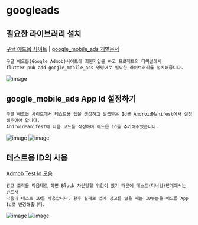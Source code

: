 # googleads

## 필요한 라이브러리 설치
[구글 애드몹 사이트](https://admob.google.com/intl/ko/home/) | [google_mobile_ads 개발문서](https://pub.dev/packages/google_mobile_ads)
```
구글 애드몹(Google Admob)사이트에 회원가입을 하고 프로젝트의 터미널에서 
flutter pub add google_mobile_ads 명령어로 필요한 라이브러리를 설치해줍니다.
```
![image](https://user-images.githubusercontent.com/58906858/216880409-976f9900-ed62-4f6c-b2ea-9ebf286536d4.png)

## google_mobile_ads App Id 설정하기
```
구글 애드몹 사이트에서 테스트용 앱을 생성하고 발급받은 Id를 AndroidManifest에서 설정해주어야 합니다.
AndroidManifest에 다음 코드를 작성하여 애드몹 Id를 추가해주었습니다.
```
![image](https://user-images.githubusercontent.com/58906858/216881996-55f3b4c9-0807-407c-bdb7-cc426bd427c9.png)
![image](https://user-images.githubusercontent.com/58906858/216882065-4b8593fc-feae-4294-888d-3a7cd70c1cd5.png)

## 테스트용 ID의 사용
[Admob Test Id 모음](https://unitytip.tistory.com/33)
```
광고 조작을 마음대로 하면 Block 차단당할 위험이 있기 때문에 테스트(디버깅)단계에서는 반드시
다음의 테스트 ID를 사용합니다. 향후 실제로 앱에 광고를 넣을 때는 ID부분을 애드몹 App Id로 변경해줍니다.
```
![image](https://user-images.githubusercontent.com/58906858/216882345-6154106b-d7c8-4255-b457-52b0f4750695.png)
![image](https://user-images.githubusercontent.com/58906858/216882480-c334fe3c-f344-44fe-bac0-63e0d09d6a51.png)
